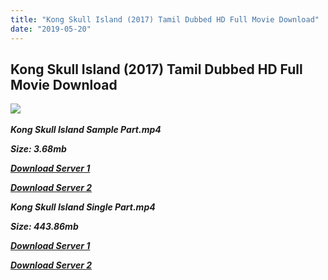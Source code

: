 ```yaml
---
title: "Kong Skull Island (2017) Tamil Dubbed HD Full Movie Download"
date: "2019-05-20"
---
```


## Kong Skull Island (2017) Tamil Dubbed HD Full Movie Download

![](https://images.moviebuff.com/41d22c2a-1b44-41ec-aedb-b25c88f276d2?w=1000) 

_**Kong Skull Island Sample Part.mp4**_

_**Size: 3.68mb**_

[_**Download Server 1**_](http://du1.wetransfer.vip/files/Tamil{3e481fa13b96e298813a968d76478a0dd6887383e8276579d75a86ec60557583}20Dubbed{3e481fa13b96e298813a968d76478a0dd6887383e8276579d75a86ec60557583}20Movies/Tamil{3e481fa13b96e298813a968d76478a0dd6887383e8276579d75a86ec60557583}20Recent{3e481fa13b96e298813a968d76478a0dd6887383e8276579d75a86ec60557583}20Dubbed{3e481fa13b96e298813a968d76478a0dd6887383e8276579d75a86ec60557583}20Movies/Kong{3e481fa13b96e298813a968d76478a0dd6887383e8276579d75a86ec60557583}20Skull{3e481fa13b96e298813a968d76478a0dd6887383e8276579d75a86ec60557583}20Island{3e481fa13b96e298813a968d76478a0dd6887383e8276579d75a86ec60557583}20(2017)/Kong{3e481fa13b96e298813a968d76478a0dd6887383e8276579d75a86ec60557583}20Skull{3e481fa13b96e298813a968d76478a0dd6887383e8276579d75a86ec60557583}20Island{3e481fa13b96e298813a968d76478a0dd6887383e8276579d75a86ec60557583}20(2017){3e481fa13b96e298813a968d76478a0dd6887383e8276579d75a86ec60557583}20BDRip/Kong{3e481fa13b96e298813a968d76478a0dd6887383e8276579d75a86ec60557583}20Skull{3e481fa13b96e298813a968d76478a0dd6887383e8276579d75a86ec60557583}20Island{3e481fa13b96e298813a968d76478a0dd6887383e8276579d75a86ec60557583}20(2017){3e481fa13b96e298813a968d76478a0dd6887383e8276579d75a86ec60557583}20BDRip{3e481fa13b96e298813a968d76478a0dd6887383e8276579d75a86ec60557583}20Sample.mp4)

[_**Download Server 2**_](http://du1.wetransfer.vip/files/Tamil{3e481fa13b96e298813a968d76478a0dd6887383e8276579d75a86ec60557583}20Dubbed{3e481fa13b96e298813a968d76478a0dd6887383e8276579d75a86ec60557583}20Movies/Tamil{3e481fa13b96e298813a968d76478a0dd6887383e8276579d75a86ec60557583}20Recent{3e481fa13b96e298813a968d76478a0dd6887383e8276579d75a86ec60557583}20Dubbed{3e481fa13b96e298813a968d76478a0dd6887383e8276579d75a86ec60557583}20Movies/Kong{3e481fa13b96e298813a968d76478a0dd6887383e8276579d75a86ec60557583}20Skull{3e481fa13b96e298813a968d76478a0dd6887383e8276579d75a86ec60557583}20Island{3e481fa13b96e298813a968d76478a0dd6887383e8276579d75a86ec60557583}20(2017)/Kong{3e481fa13b96e298813a968d76478a0dd6887383e8276579d75a86ec60557583}20Skull{3e481fa13b96e298813a968d76478a0dd6887383e8276579d75a86ec60557583}20Island{3e481fa13b96e298813a968d76478a0dd6887383e8276579d75a86ec60557583}20(2017){3e481fa13b96e298813a968d76478a0dd6887383e8276579d75a86ec60557583}20BDRip/Kong{3e481fa13b96e298813a968d76478a0dd6887383e8276579d75a86ec60557583}20Skull{3e481fa13b96e298813a968d76478a0dd6887383e8276579d75a86ec60557583}20Island{3e481fa13b96e298813a968d76478a0dd6887383e8276579d75a86ec60557583}20(2017){3e481fa13b96e298813a968d76478a0dd6887383e8276579d75a86ec60557583}20BDRip{3e481fa13b96e298813a968d76478a0dd6887383e8276579d75a86ec60557583}20Sample.mp4)

_**Kong Skull Island Single Part.mp4**_

_**Size: 443.86mb**_

[_**Download Server 1**_](http://du1.wetransfer.vip/files/Tamil{3e481fa13b96e298813a968d76478a0dd6887383e8276579d75a86ec60557583}20Dubbed{3e481fa13b96e298813a968d76478a0dd6887383e8276579d75a86ec60557583}20Movies/Tamil{3e481fa13b96e298813a968d76478a0dd6887383e8276579d75a86ec60557583}20Recent{3e481fa13b96e298813a968d76478a0dd6887383e8276579d75a86ec60557583}20Dubbed{3e481fa13b96e298813a968d76478a0dd6887383e8276579d75a86ec60557583}20Movies/Kong{3e481fa13b96e298813a968d76478a0dd6887383e8276579d75a86ec60557583}20Skull{3e481fa13b96e298813a968d76478a0dd6887383e8276579d75a86ec60557583}20Island{3e481fa13b96e298813a968d76478a0dd6887383e8276579d75a86ec60557583}20(2017)/Kong{3e481fa13b96e298813a968d76478a0dd6887383e8276579d75a86ec60557583}20Skull{3e481fa13b96e298813a968d76478a0dd6887383e8276579d75a86ec60557583}20Island{3e481fa13b96e298813a968d76478a0dd6887383e8276579d75a86ec60557583}20(2017){3e481fa13b96e298813a968d76478a0dd6887383e8276579d75a86ec60557583}20BDRip/Kong{3e481fa13b96e298813a968d76478a0dd6887383e8276579d75a86ec60557583}20Skull{3e481fa13b96e298813a968d76478a0dd6887383e8276579d75a86ec60557583}20Island{3e481fa13b96e298813a968d76478a0dd6887383e8276579d75a86ec60557583}20(2017){3e481fa13b96e298813a968d76478a0dd6887383e8276579d75a86ec60557583}20BDRip{3e481fa13b96e298813a968d76478a0dd6887383e8276579d75a86ec60557583}20Single{3e481fa13b96e298813a968d76478a0dd6887383e8276579d75a86ec60557583}20Part.mp4)

[_**Download Server 2**_](http://du1.wetransfer.vip/files/Tamil{3e481fa13b96e298813a968d76478a0dd6887383e8276579d75a86ec60557583}20Dubbed{3e481fa13b96e298813a968d76478a0dd6887383e8276579d75a86ec60557583}20Movies/Tamil{3e481fa13b96e298813a968d76478a0dd6887383e8276579d75a86ec60557583}20Recent{3e481fa13b96e298813a968d76478a0dd6887383e8276579d75a86ec60557583}20Dubbed{3e481fa13b96e298813a968d76478a0dd6887383e8276579d75a86ec60557583}20Movies/Kong{3e481fa13b96e298813a968d76478a0dd6887383e8276579d75a86ec60557583}20Skull{3e481fa13b96e298813a968d76478a0dd6887383e8276579d75a86ec60557583}20Island{3e481fa13b96e298813a968d76478a0dd6887383e8276579d75a86ec60557583}20(2017)/Kong{3e481fa13b96e298813a968d76478a0dd6887383e8276579d75a86ec60557583}20Skull{3e481fa13b96e298813a968d76478a0dd6887383e8276579d75a86ec60557583}20Island{3e481fa13b96e298813a968d76478a0dd6887383e8276579d75a86ec60557583}20(2017){3e481fa13b96e298813a968d76478a0dd6887383e8276579d75a86ec60557583}20BDRip/Kong{3e481fa13b96e298813a968d76478a0dd6887383e8276579d75a86ec60557583}20Skull{3e481fa13b96e298813a968d76478a0dd6887383e8276579d75a86ec60557583}20Island{3e481fa13b96e298813a968d76478a0dd6887383e8276579d75a86ec60557583}20(2017){3e481fa13b96e298813a968d76478a0dd6887383e8276579d75a86ec60557583}20BDRip{3e481fa13b96e298813a968d76478a0dd6887383e8276579d75a86ec60557583}20Single{3e481fa13b96e298813a968d76478a0dd6887383e8276579d75a86ec60557583}20Part.mp4)
